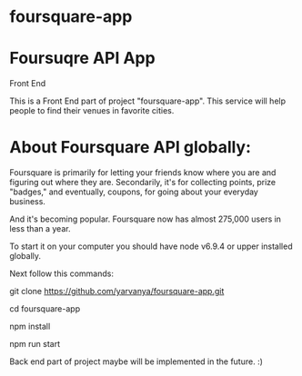 # foursquare-app

# Foursuqre API App
Front End

This is a Front End part of project "foursquare-app".
This service will help people to find their venues in favorite cities.

# About Foursquare API globally:

Foursquare is primarily for letting your friends know where you are and figuring out where they are.
Secondarily, it's for collecting points, prize "badges," and eventually, coupons, for going about your everyday business.

And it's becoming popular. Foursquare now has almost 275,000 users in less than a year.

To start it on your computer you should have node v6.9.4 or upper
installed globally.

Next follow this commands:

  git clone https://github.com/yarvanya/foursquare-app.git

  cd foursquare-app

  npm install

  npm run start

Back end part of project maybe will be implemented in the future. :)
